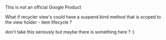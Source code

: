 This is not an official Google Product

What if recycler view's could have a suspend bind method that is scoped
to the view holder - item lifecycle ?

don't take this seriously but maybe there is something here ? :)
